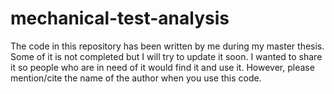 # mechanical-test-analysis
The code in this repository has been written by me during my master thesis. Some of it is not completed but I will try to update it soon. I wanted to share it so people who are in need of it would find it and use it. However, please mention/cite the name of the author when you use this code.
